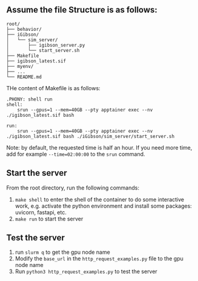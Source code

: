 ## Assume the file Structure is as follows:

```
root/
├── behavior/
├── iGibson/
│   └── sim_server/
│       ├── igibson_server.py
│       └── start_server.sh
├── Makefile
├── igibson_latest.sif
├── myenv/
├── ...
└── README.md
```

THe content of Makefile is as follows:

```
.PHONY: shell run
shell:
	srun --gpus=1 --mem=40GB --pty apptainer exec --nv ./igibson_latest.sif bash	

run:
	srun --gpus=1 --mem=40GB --pty apptainer exec --nv ./igibson_latest.sif bash ./iGibson/sim_server/start_server.sh
```

Note: by default, the requested time is half an hour. If you need more time, add for example `--time=02:00:00` to the `srun` command.

## Start the server
From the root directory, run the following commands:
1. `make shell` to enter the shell of the container to do some interactive work, e.g. activate the python environment and install some packages: uvicorn, fastapi, etc.
2. `make run` to start the server

## Test the server
1. run `slurm q` to get the gpu node name
2. Modify the `base_url` in the `http_request_examples.py` file to the gpu node name
3. Run `python3 http_request_examples.py` to test the server
